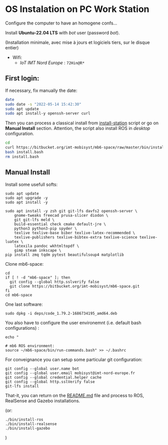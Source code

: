 # OS Instalation on PC Work Station 

Configure the computer to have an homogene confs...

Install **Ubuntu-22.04 LTS** with *bot* user (password *bot*).

(Installation minimale, avec mise à jours et logiciels tiers, sur le disque entier)

- Wifi:
    * _IoT IMT Nord Europe_ : `72Hin@R*` 


## First login:

If necessary, fix manually the date:

```sh
date
sudo date -s "2022-05-14 15:42:30"
sudo apt update
sudo apt install-y openssh-server curl
```

Then you can process a classical install from [install-station](../bin/install-station) script or go on **Manual Install** section. 
Attention, the script also install ROS in _desktop_ configuration.

```sh
cd
curl https://bitbucket.org/imt-mobisyst/mb6-space/raw/master/bin/install-station > install.bash
bash install.bash
rm install.bash
```


## Manual Install

Install some usefull softs:

```shell
sudo apt update
sudo apt upgrade -y
sudo apt install -y 

sudo apt install -y zsh git git-lfs davfs2 openssh-server \
    gnome-tweaks freecad prusa-slicer diodon \
	git git-lfs meld \
	build-essential check cmake default-jre \
	python3 python3-pip spyder \
	texlive texlive-base biber texlive-latex-recommended \
	texlive-publishers texlive-bibtex-extra texlive-science texlive-luatex \
	latexila pandoc wkhtmltopdf \
	gimp steam inkscape \
pip install zmq tqdm pytest beautifulsoup4 matplotlib
```

Clone mb6-space:

```shell
cd
if [ ! -d "mb6-space" ]; then
  git config --global http.sslverify false
  git clone https://bitbucket.org/imt-mobisyst/mb6-space.git
fi
cd mb6-space
```

One last software:

```shell
sudo dpkg -i deps/code_1.79.2-1686734195_amd64.deb
```

You also have to configure the user environemnt (i.e. default bash configurations) :

```shell
echo "

# mb6 ROS environment:
source ~/mb6-space/bin/run-commands.bash" >> ~/.bashrc
```

For conveignance you can setup some particular git configuration:

```shell
git config --global user.name bot
git config --global user.email mobisyst@imt-nord-europe.fr
git config --global credential.helper cache
git config --global http.sslVerify false
git-lfs install
```

That-it, you can return on the [README.md](../README.md) file and process to ROS, RealSense and Gazebo installations.

(or: 

```shell
./bin/install-ros
./bin/install-realsense
./bin/install-gazebo
```

)
